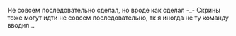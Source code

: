 Не совсем последовательно сделал, но вроде как сделал -_-
Скрины тоже могут идти не совсем последовательно, тк я иногда не ту команду вводил...
